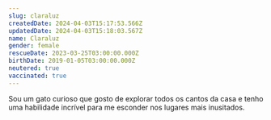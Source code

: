```yaml
---
slug: claraluz
createdDate: 2024-04-03T15:17:53.566Z
updatedDate: 2024-04-03T15:18:03.567Z
name: Claraluz
gender: female
rescueDate: 2023-03-25T03:00:00.000Z
birthDate: 2019-01-05T03:00:00.000Z
neutered: true
vaccinated: true
---
```


Sou um gato curioso que gosto de explorar todos os cantos da casa e tenho uma habilidade incrível para me esconder nos lugares mais inusitados.
